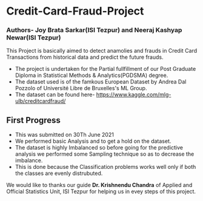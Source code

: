# Credit-Card-Fraud-Project

### Authors- Joy Brata Sarkar(ISI Tezpur) and Neeraj Kashyap Newar(ISI Tezpur) 

This Project is basically aimed to detect anamolies and frauds in Credit Card Transactions from historical data and predict the future frauds. 
* The project is undertaken for the Partial fullfillment of our Post Graduate Diploma in Statistical Methods & Analytics(PGDSMA) degree.
* The dataset used is of the famkous European Dataset by Andrea Dal Pozzolo of Université Libre de Bruxelles's ML Group.
* The dataset can be found here- https://www.kaggle.com/mlg-ulb/creditcardfraud/

## First Progress
* This was submitted on 30Th June 2021
* We performed basic Analysis and to get a hold on the dataset.
* The dataset is highly Imbalanced so before going for the predictive analysis we performed some Sampling technique so as to decrease the imbalance.
* This is done because the Classification problems works well only if both the classes are evenly distrubuted.

We would like to thanks our guide **Dr. Krishnendu Chandra** of Applied and Official Statistics Unit, ISI Tezpur for helping us in evey steps of this project.


